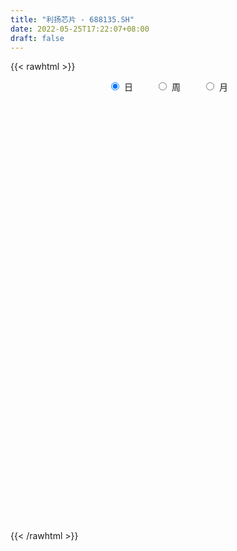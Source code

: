```yaml
---
title: "利扬芯片 - 688135.SH"
date: 2022-05-25T17:22:07+08:00
draft: false
---
```

{{< rawhtml >}}
    <div style="text-align: center">
        <label style="padding: 1rem;"><input style="margin-right: .5rem" type="radio" name="period" value="D" checked onclick="period_change(this)">日</label>
        <label style="padding: 1rem;"><input style="margin-right: .5rem" type="radio" name="period" value="W" onclick="period_change(this)">周</label>
        <label style="padding: 1rem;"><input style="margin-right: .5rem" type="radio" name="period" value="M" onclick="period_change(this)">月</label>
    </div>
    <div id="chart" style="height: 700px;"></div> 
    <script type="text/javascript">
        const D_v = [15996.78,15086.08,19154.11,17030.49,13117.17,12132.19,10940.82,13571.38,14619.27,46978.15,25382.97,32791.84,34538.82,53334.91,33592.44,37912.93,39574.61,108140.42,86104.12,81087.01,63086.1,44979.31,39081.67,78760.8,54617.39,49966.82,46844.99,51004.51,39336.88,34792.18,50233.77,52299.4,81229.02,52849.26,34405.71,48723.6,43960.85,30823.63,39428.53,43592.83,33439.42,43167.45,27418.68,17745.86,25507.75,17817.44,18250.75,39235.34,48128.78,36294.62,63290.28,80565.91,48783.51,55062.54,47189.54,44963.56,48276.92,29186.57,36880.56,25832.9,24411.28,23820.81,20988.84,62237.66,42038.61,36269.27,33922.97,28400.29,19452.18,19127.24,18616.28,21831.95,28412.76,17187.19,34515.05,18602.18,19430.16,15661.73,17127.8,17596.93,14652.73,11977.98,11301.42,10317.39,22069.95,13274.97,9400.67,9810.39,16243.09,9565.04,8401.08,11959.6,8650.42,11653.38,9206.54,10273.96,6001.38,8546.94,61657.16,83639.46,74058.99,41434.08,43393.7,31598.9,23872.24,16145.66,29280.89,36002.44,31421.68,30170.85,22919.24,26210.05,38124.43,36553.28,65506.33,43119.71,36895.21,31230.17,37724.73,35036.21,30329.31,94233.09,53468.7,39769.92,38817.06,46742.28,38592.02,45270.11,91784.64,73470.03,63815.52,54636.69,45120.92,48305.65,40994.52,30928.58,26941.38,31729.32,43257.7,26385.19,22534.65,18100.28,20216.76,23998.84,17821.12,26900.12,14781.56,29321.45,15067.47,13010.34,17554.96,18260.86,17034.1,15111.71,17113.32,27572.61,35012.04,27358.87,20915.46,22929.6,14218.13,43061.5,47766.06,36273.0,23389.8,24887.43,31702.8,20744.78,30337.6,14128.3,25172.77,12894.64,10764.02,17260.92,10628.77,12640.91,10095.27,11918.04,19973.3,14780.19,17767.97,14456.48,8699.55,14437.56,10923.87,15456.85,10409.57,10052.93,14563.63,31890.85,25444.88,16588.4,13465.68,10348.77,10701.71,10057.9,17934.92,16779.81,12737.35,15310.19,14846.37,14327.46,10066.18,20335.69,17753.19,18464.8,9779.32,10367.96,8771.17,7466.53,9182.72,10596.89,9365.55,7077.54,9131.73,8077.84,7306.65,6588.89,10190.75,8511.27,14246.04,8094.35,5637.28,6625.29,8083.42,8938.3,6588.56,5032.06,13538.18,14353.01,11617.68,7995.25,11579.9,9076.25,24977.34,20287.45,12594.71,12529.68,21085.35,24684.51,23769.47,15129.51,15051.03,14294.54,13664.33,19810.23,11582.13,19772.82,21488.3,10663.61]
const D_histogram = [0.0,-0.0209130484,0.0083173216,-0.0124296891,-0.0602138934,-0.11406346,-0.1166650975,-0.0728054627,-0.0336371469,0.1660167601,0.2608544414,0.4314587707,0.5521696979,0.6802834592,0.6868995096,0.7694427643,1.3003644658,1.3926457326,1.5467334167,1.689941134,1.4087392572,1.1208471592,0.8470042015,0.8947879045,0.7144442426,0.5727987792,0.4143032907,0.1760296508,-0.1716336817,-0.3299278406,-0.2647525608,-0.1497543369,0.1388418468,0.0447209589,-0.0113079294,0.0488461388,-0.1016028165,-0.2885051114,-0.3518687407,-0.587033247,-0.6532847601,-0.9252385121,-1.1317060896,-1.2518166108,-1.2097332882,-1.1133021046,-1.0108514416,-0.7800592559,-0.4140516681,-0.2916905469,0.1010628396,0.1855392626,-0.078029128,0.1141239135,0.1622991773,0.0822369045,-0.2630928946,-0.3532953807,-0.3067731635,-0.3090348652,-0.3557285297,-0.3695768539,-0.3861589515,-0.1104202299,-0.1570595026,-0.0634462072,-0.221730811,-0.4244362595,-0.5227749177,-0.5614772649,-0.4943981495,-0.3953156591,-0.4221423506,-0.4157516489,-0.6215010073,-0.7725148222,-0.8801825242,-0.9440970166,-1.0089089152,-0.9307400826,-0.7630155622,-0.6176883848,-0.4600628735,-0.3887354411,-0.2243795578,-0.1808509833,-0.1230268332,-0.118343755,-0.1865111881,-0.1629624467,-0.1146996555,-0.0276881026,-0.014699725,0.0412278978,0.0833908008,0.0456028537,0.0827483222,0.1749356033,0.7297126401,1.14929332,1.4582446046,1.5379372959,1.564531452,1.4322690969,1.2251673675,0.9951763947,0.7791343086,0.6171224847,0.5362672911,0.3357117568,0.2013430529,-0.1261868693,-0.1546397771,-0.2497018345,-0.0331545175,0.1089657777,0.1897181787,0.1807538976,0.2553755697,0.2930159611,0.2091096924,0.2609878178,0.2325617238,0.1713551809,0.0043521066,0.0299477161,-0.0982891728,-0.123907713,0.0191647555,0.1410866732,0.1281671272,0.1025924925,-0.0402118293,-0.2131778668,-0.2065953574,-0.1722269836,-0.2105586278,-0.2504864395,-0.4234059777,-0.624980033,-0.709992969,-0.7273600969,-0.727201524,-0.6697366899,-0.5931555769,-0.6163835428,-0.548937708,-0.611376822,-0.6535558436,-0.6123270049,-0.5591523535,-0.5165959725,-0.4779193069,-0.4087892299,-0.3187965077,-0.1878096172,-0.0426722825,0.0865924272,0.1619206066,0.1219051631,0.1530896142,0.2498914762,0.4230202981,0.4635563696,0.4931092108,0.3899367803,0.4027383199,0.4247379635,0.4325125331,0.4025361671,0.2168114546,0.1105489909,0.0223961707,-0.1513058902,-0.2275027383,-0.3606022331,-0.3703201603,-0.3466619883,-0.3682666052,-0.293739243,-0.1979334668,-0.187812102,-0.2015042813,-0.1198170877,-0.0665963577,-0.0089670986,0.0362994017,0.0956121983,0.1125384989,0.261298122,0.2960324328,0.3263635926,0.3235213125,0.3165289587,0.2989224165,0.2481013474,0.2111077161,0.0763871131,-0.0220776049,-0.0830331844,-0.0966724685,-0.1084374342,-0.1877249772,-0.4068583783,-0.4229847923,-0.3496278701,-0.2851362787,-0.2021287586,-0.1528879936,-0.091944681,-0.0994037637,-0.1025316693,-0.0642566184,-0.0688995309,-0.0349481493,-0.0097774007,0.0124216695,0.0258225361,-0.0353373916,-0.058895502,-0.1947243092,-0.2057340959,-0.2044722248,-0.1491701143,-0.1474331606,-0.0654293919,-0.0246957843,0.0021313357,0.0130873691,-0.057346056,-0.2170895352,-0.3460844683,-0.3301932061,-0.2784537437,-0.1903685236,-0.154523778,-0.1606073192,-0.1291062454,-0.0396670502,0.0840412022,0.2289338644,0.2915570054,0.3203658841,0.3385037834,0.3597181618,0.4160285695,0.4406586128,0.51333595,0.4018266003,0.3291355971]
const D_fast = [0.0,-0.0261413105,0.0051683899,-0.018686043,-0.0815237207,-0.1638891523,-0.1956570642,-0.169998795,-0.139239766,0.1019183311,0.2619696227,0.5404386447,0.7991919964,1.0973766224,1.2757175503,1.550621496,2.406634314,2.8470770139,3.3878480521,3.953541053,4.0245239904,4.0168436823,3.9547517749,4.226232454,4.2244998528,4.2260540842,4.1711344184,3.9768681911,3.5862964383,3.3455203192,3.3445074587,3.4220670985,3.7453737438,3.6624330957,3.603577225,3.675942828,3.5000931685,3.2410645957,3.0897337812,2.7078109632,2.4782382601,1.97497488,1.4855807802,1.0525161062,0.7921661069,0.6102717643,0.4600095669,0.4957869386,0.7582816094,0.8077200939,1.2257391903,1.3566004289,1.0735247563,1.2942087762,1.3829588343,1.3234557876,0.9123527649,0.7338264336,0.7036553599,0.6241349419,0.4885091451,0.3822666074,0.2691447718,0.517278436,0.4313742876,0.5091260313,0.2954087247,-0.0134057887,-0.2424381763,-0.4215098397,-0.4780302617,-0.4777766861,-0.6101389652,-0.7076861758,-1.068810786,-1.4129533065,-1.7406666395,-2.040605386,-2.3576445135,-2.5121607016,-2.5351900717,-2.5442849904,-2.5016751976,-2.5275316254,-2.4192706315,-2.4209548029,-2.3938873611,-2.4187902217,-2.5335854518,-2.5507773221,-2.5311894447,-2.4510999175,-2.4417864712,-2.375551874,-2.3125412707,-2.3389285044,-2.2810959553,-2.1451747734,-1.4079695766,-0.7010655667,-0.0275531309,0.4366238844,0.8543509034,1.0801558225,1.179345935,1.1981490608,1.1768905519,1.1691593492,1.2223709784,1.1057433833,1.0217104426,0.6626338031,0.5955209511,0.438033435,0.6462921227,0.8156538623,0.943835808,0.9800600013,1.1185255658,1.2294199475,1.1977911018,1.3149161817,1.3446305186,1.3262627709,1.1603477234,1.1934302619,1.0406210797,0.9840256113,1.1318892686,1.2890828547,1.3082050904,1.3082785789,1.1554212998,0.9291607956,0.8840944656,0.8754060935,0.7844347924,0.6818853707,0.4031143382,0.0452952746,-0.2172159036,-0.4164230558,-0.5980648638,-0.7080342022,-0.7797419835,-0.9570658351,-1.0268544273,-1.2421377468,-1.4477057293,-1.5595586418,-1.6461720788,-1.7327646908,-1.813567852,-1.8466350825,-1.8363414872,-1.752307001,-1.6178377369,-1.4669249205,-1.3511165894,-1.3606557421,-1.2911988874,-1.1319241565,-0.85304026,-0.696615096,-0.5437849522,-0.5494731877,-0.435987068,-0.3078029336,-0.1919002307,-0.1212425549,-0.2527644038,-0.3313896197,-0.4139433973,-0.6254719307,-0.7585444634,-0.9817945165,-1.0840924838,-1.1470998088,-1.260771077,-1.2596785256,-1.2133561161,-1.2501877768,-1.3142560264,-1.2625231048,-1.2259514642,-1.1705639798,-1.116222629,-1.0330067829,-0.9879458575,-0.7738617039,-0.6651192849,-0.5531972269,-0.4751591789,-0.4030192931,-0.3458952311,-0.3346909633,-0.3189076656,-0.4345314904,-0.5385156095,-0.6202294852,-0.6580368864,-0.6969112107,-0.8231299979,-1.1439779937,-1.2658506058,-1.2799006511,-1.2866931293,-1.2542177988,-1.2431990322,-1.2052418899,-1.2375519136,-1.2663127365,-1.2441018401,-1.2659696354,-1.2407552911,-1.2180288926,-1.1927244051,-1.1728679045,-1.2428621801,-1.281144166,-1.4656540505,-1.5280973612,-1.5779535463,-1.5599439643,-1.5950653008,-1.5294188801,-1.4948592185,-1.4674992646,-1.4532713889,-1.538041328,-1.7520571911,-1.9675732412,-2.0342302805,-2.052104254,-2.0116111648,-2.0143973637,-2.0606327348,-2.0614082223,-1.9818857897,-1.8371672367,-1.6350411084,-1.499528716,-1.3906283663,-1.2878645211,-1.1767206023,-1.0164030522,-0.8816083557,-0.680597031,-0.6916497307,-0.6820568346]
const D_slow = [0.0,-0.0052282621,-0.0031489317,-0.006256354,-0.0213098273,-0.0498256923,-0.0789919667,-0.0971933324,-0.1056026191,-0.0640984291,0.0011151813,0.108979874,0.2470222985,0.4170931633,0.5888180407,0.7811787317,1.1062698482,1.4544312813,1.8411146355,2.263599919,2.6157847333,2.8959965231,3.1077475734,3.3314445496,3.5100556102,3.653255305,3.7568311277,3.8008385404,3.75793012,3.6754481598,3.6092600196,3.5718214354,3.6065318971,3.6177121368,3.6148851544,3.6270966891,3.601695985,3.5295697071,3.441602522,3.2948442102,3.1315230202,2.9002133922,2.6172868698,2.3043327171,2.001899395,1.7235738689,1.4708610085,1.2758461945,1.1723332775,1.0994106408,1.1246763507,1.1710611663,1.1515538843,1.1800848627,1.220659657,1.2412188831,1.1754456595,1.0871218143,1.0104285234,0.9331698071,0.8442376747,0.7518434612,0.6553037234,0.6276986659,0.5884337902,0.5725722384,0.5171395357,0.4110304708,0.2803367414,0.1399674252,0.0163678878,-0.082461027,-0.1879966146,-0.2919345269,-0.4473097787,-0.6404384843,-0.8604841153,-1.0965083694,-1.3487355983,-1.5814206189,-1.7721745095,-1.9265966057,-2.041612324,-2.1387961843,-2.1948910738,-2.2401038196,-2.2708605279,-2.3004464667,-2.3470742637,-2.3878148754,-2.4164897892,-2.4234118149,-2.4270867461,-2.4167797717,-2.3959320715,-2.3845313581,-2.3638442775,-2.3201103767,-2.1376822167,-1.8503588867,-1.4857977355,-1.1013134116,-0.7101805486,-0.3521132743,-0.0458214325,0.2029726662,0.3977562433,0.5520368645,0.6861036873,0.7700316265,0.8203673897,0.7888206724,0.7501607281,0.6877352695,0.6794466401,0.7066880846,0.7541176293,0.7993061037,0.8631499961,0.9364039864,0.9886814095,1.0539283639,1.1120687949,1.1549075901,1.1559956167,1.1634825458,1.1389102526,1.1079333243,1.1127245132,1.1479961815,1.1800379633,1.2056860864,1.1956331291,1.1423386624,1.090689823,1.0476330771,0.9949934202,0.9323718103,0.8265203159,0.6702753076,0.4927770654,0.3109370411,0.1291366601,-0.0382975123,-0.1865864066,-0.3406822923,-0.4779167193,-0.6307609248,-0.7941498857,-0.9472316369,-1.0870197253,-1.2161687184,-1.3356485451,-1.4378458526,-1.5175449795,-1.5644973838,-1.5751654544,-1.5535173476,-1.513037196,-1.4825609052,-1.4442885017,-1.3818156326,-1.2760605581,-1.1601714657,-1.036894163,-0.9394099679,-0.8387253879,-0.7325408971,-0.6244127638,-0.523778722,-0.4695758584,-0.4419386107,-0.436339568,-0.4741660405,-0.5310417251,-0.6211922834,-0.7137723235,-0.8004378205,-0.8925044718,-0.9659392826,-1.0154226493,-1.0623756748,-1.1127517451,-1.1427060171,-1.1593551065,-1.1615968811,-1.1525220307,-1.1286189811,-1.1004843564,-1.0351598259,-0.9611517177,-0.8795608195,-0.7986804914,-0.7195482518,-0.6448176476,-0.5827923108,-0.5300153817,-0.5109186035,-0.5164380047,-0.5371963008,-0.5613644179,-0.5884737765,-0.6354050208,-0.7371196153,-0.8428658134,-0.930272781,-1.0015568506,-1.0520890403,-1.0903110387,-1.1132972089,-1.1381481498,-1.1637810672,-1.1798452218,-1.1970701045,-1.2058071418,-1.208251492,-1.2051460746,-1.1986904406,-1.2075247885,-1.222248664,-1.2709297413,-1.3223632653,-1.3734813215,-1.41077385,-1.4476321402,-1.4639894882,-1.4701634342,-1.4696306003,-1.466358758,-1.480695272,-1.5349676558,-1.6214887729,-1.7040370744,-1.7736505103,-1.8212426412,-1.8598735857,-1.9000254155,-1.9323019769,-1.9422187395,-1.9212084389,-1.8639749728,-1.7910857214,-1.7109942504,-1.6263683045,-1.5364387641,-1.4324316217,-1.3222669685,-1.193932981,-1.0934763309,-1.0111924317]
const D_data = [['2021-05-14', 33.7736, 33.9027, 33.3664, 34.2602],['2021-05-17', 34.2403, 33.575, 33.5452, 34.5283],['2021-05-18', 33.7339, 34.2205, 33.4657, 35.005],['2021-05-19', 33.8729, 33.6147, 33.138, 34.5283],['2021-05-20', 33.4856, 33.0586, 32.86, 33.9126],['2021-05-21', 33.3764, 32.6316, 32.6216, 33.8232],['2021-05-24', 32.2741, 33.0189, 32.1152, 33.1281],['2021-05-25', 33.0487, 33.6246, 32.7805, 33.9523],['2021-05-26', 33.6346, 33.7339, 33.3664, 34.3793],['2021-05-27', 33.7934, 36.435, 33.3863, 38.2522],['2021-05-28', 36.1768, 36.0874, 35.8093, 36.7329],['2021-05-31', 36.2363, 38.0437, 36.2363, 38.709],['2021-06-01', 37.8352, 38.6296, 37.3883, 40.1192],['2021-06-02', 38.1132, 39.9404, 38.1132, 42.5521],['2021-06-03', 39.2155, 39.4042, 39.0367, 41.43],['2021-06-04', 39.4042, 41.281, 39.0367, 41.3009],['2021-06-07', 44.2602, 49.5333, 44.2602, 49.5333],['2021-06-08', 52.1748, 46.9911, 46.2562, 52.2145],['2021-06-09', 45.6802, 49.851, 45.1837, 51.8371],['2021-06-10', 49.851, 52.1152, 47.9146, 54.7368],['2021-06-11', 51.6385, 48.0139, 47.6763, 51.6385],['2021-06-15', 48.2622, 47.7954, 46.7329, 49.7517],['2021-06-16', 47.0308, 47.6663, 47.0308, 50.5462],['2021-06-17', 48.1629, 52.2443, 47.1698, 54.8858],['2021-06-18', 51.5, 50.16, 49.38, 52.19],['2021-06-21', 49.61, 50.8, 49.51, 52.5],['2021-06-22', 52.06, 50.7, 49.7, 52.06],['2021-06-23', 50.7, 49.4, 48.06, 51.8],['2021-06-24', 49.89, 46.98, 46.89, 49.91],['2021-06-25', 47.22, 48.31, 47.0, 49.39],['2021-06-28', 48.31, 51.14, 48.0, 51.36],['2021-06-29', 50.5, 52.6, 49.8, 53.5],['2021-06-30', 55.37, 56.38, 53.53, 60.11],['2021-07-01', 55.91, 52.7, 52.5, 55.93],['2021-07-02', 52.2, 53.3, 52.12, 54.55],['2021-07-05', 51.8, 55.3, 50.37, 55.39],['2021-07-06', 54.0, 52.91, 50.75, 55.78],['2021-07-07', 51.93, 51.89, 50.5, 52.68],['2021-07-08', 51.8, 53.0, 50.8, 54.33],['2021-07-09', 52.28, 50.14, 49.21, 52.79],['2021-07-12', 50.06, 51.4, 49.5, 52.44],['2021-07-13', 51.3, 47.7, 47.47, 51.8],['2021-07-14', 47.61, 46.79, 45.16, 48.07],['2021-07-15', 46.11, 46.38, 45.22, 47.45],['2021-07-16', 46.68, 47.52, 46.21, 47.99],['2021-07-19', 47.22, 47.91, 45.72, 47.95],['2021-07-20', 47.48, 47.9, 46.7, 48.2],['2021-07-21', 47.6, 49.89, 47.52, 51.53],['2021-07-22', 49.88, 52.9, 49.1, 53.56],['2021-07-23', 52.9, 51.05, 50.9, 54.37],['2021-07-26', 51.48, 55.92, 51.2, 56.66],['2021-07-27', 56.8, 53.63, 53.22, 59.75],['2021-07-28', 51.41, 48.99, 46.0, 52.58],['2021-07-29', 50.91, 54.69, 50.21, 55.27],['2021-07-30', 55.78, 53.82, 53.1, 56.38],['2021-08-02', 54.16, 52.4, 50.89, 55.4],['2021-08-03', 53.35, 48.02, 47.86, 53.44],['2021-08-04', 47.72, 49.95, 47.65, 50.35],['2021-08-05', 50.38, 51.43, 48.51, 52.9],['2021-08-06', 52.32, 50.83, 49.65, 52.9],['2021-08-09', 49.7, 50.0, 47.77, 50.05],['2021-08-10', 50.99, 50.07, 48.52, 52.09],['2021-08-11', 49.65, 49.75, 48.62, 50.49],['2021-08-12', 50.0, 54.01, 49.82, 55.0],['2021-08-13', 54.02, 50.57, 50.0, 54.1],['2021-08-16', 49.8, 52.45, 48.48, 52.88],['2021-08-17', 52.62, 49.08, 48.55, 53.0],['2021-08-18', 48.41, 47.35, 46.65, 49.48],['2021-08-19', 47.28, 47.51, 46.66, 48.09],['2021-08-20', 47.91, 47.48, 46.72, 48.56],['2021-08-23', 47.6, 48.47, 47.3, 48.75],['2021-08-24', 48.19, 48.96, 47.83, 49.62],['2021-08-25', 48.95, 47.23, 46.7, 49.48],['2021-08-26', 47.39, 47.22, 47.0, 48.17],['2021-08-27', 46.97, 43.55, 43.44, 47.0],['2021-08-30', 43.56, 42.63, 42.29, 44.64],['2021-08-31', 42.5, 41.7, 41.21, 42.55],['2021-09-01', 41.9, 40.91, 40.28, 42.3],['2021-09-02', 41.01, 39.59, 39.41, 41.24],['2021-09-03', 39.6, 40.43, 39.44, 41.13],['2021-09-06', 40.53, 41.3, 39.87, 41.62],['2021-09-07', 41.52, 41.05, 40.72, 41.52],['2021-09-08', 41.3, 41.31, 40.67, 41.4],['2021-09-09', 41.29, 40.21, 39.99, 41.31],['2021-09-10', 40.21, 41.46, 39.65, 42.11],['2021-09-13', 41.09, 40.03, 39.8, 41.55],['2021-09-14', 40.7, 40.04, 39.81, 40.95],['2021-09-15', 40.06, 39.12, 39.02, 40.27],['2021-09-16', 39.48, 37.58, 37.37, 39.48],['2021-09-17', 38.06, 38.13, 37.29, 38.45],['2021-09-22', 37.73, 38.18, 37.7, 38.8],['2021-09-23', 39.28, 38.63, 38.18, 39.28],['2021-09-24', 38.41, 37.61, 37.4, 38.98],['2021-09-27', 37.6, 38.0, 37.6, 39.3],['2021-09-28', 37.8, 37.8, 37.5, 38.75],['2021-09-29', 37.59, 36.52, 36.32, 37.86],['2021-09-30', 36.93, 37.17, 36.71, 37.51],['2021-10-08', 37.6, 37.98, 37.6, 38.92],['2021-10-11', 45.19, 45.58, 42.68, 45.58],['2021-10-12', 45.9, 47.0, 45.0, 48.11],['2021-10-13', 47.0, 48.4, 46.99, 51.0],['2021-10-14', 48.27, 47.6, 46.74, 48.32],['2021-10-15', 47.5, 48.34, 47.0, 50.88],['2021-10-18', 46.75, 47.19, 46.0, 48.26],['2021-10-19', 48.08, 46.37, 45.73, 48.19],['2021-10-20', 46.56, 45.8, 45.64, 47.01],['2021-10-21', 46.1, 45.52, 44.68, 47.58],['2021-10-22', 46.2, 45.8, 45.62, 47.96],['2021-10-25', 46.09, 46.71, 44.56, 47.68],['2021-10-26', 46.9, 44.9, 44.4, 47.17],['2021-10-27', 44.74, 45.15, 43.4, 45.6],['2021-10-28', 45.0, 41.62, 41.2, 45.0],['2021-10-29', 41.62, 44.4, 41.62, 46.66],['2021-11-01', 44.39, 43.17, 41.41, 44.68],['2021-11-02', 42.79, 47.39, 42.6, 50.0],['2021-11-03', 46.68, 47.56, 45.87, 48.37],['2021-11-04', 47.26, 47.62, 46.34, 48.44],['2021-11-05', 47.55, 46.95, 46.56, 49.08],['2021-11-08', 46.11, 48.47, 44.55, 48.47],['2021-11-09', 48.02, 48.66, 47.08, 49.6],['2021-11-10', 48.0, 47.35, 47.07, 49.2],['2021-11-11', 46.5, 49.3, 46.04, 51.04],['2021-11-12', 49.28, 48.71, 47.77, 49.9],['2021-11-15', 48.48, 48.38, 48.1, 50.41],['2021-11-16', 48.5, 46.67, 46.66, 49.6],['2021-11-17', 46.9, 48.88, 46.7, 48.99],['2021-11-18', 48.58, 46.81, 46.59, 49.44],['2021-11-19', 46.81, 47.75, 46.53, 48.27],['2021-11-22', 47.9, 50.3, 47.88, 51.38],['2021-11-23', 50.33, 50.98, 50.3, 52.61],['2021-11-24', 50.49, 49.86, 49.8, 52.36],['2021-11-25', 49.55, 49.86, 49.34, 51.5],['2021-11-26', 49.55, 48.13, 47.92, 50.19],['2021-11-29', 46.8, 46.96, 45.88, 47.6],['2021-11-30', 46.97, 48.75, 46.97, 49.52],['2021-12-01', 49.05, 49.21, 48.23, 50.29],['2021-12-02', 49.21, 48.28, 47.8, 50.09],['2021-12-03', 48.13, 48.0, 47.99, 49.67],['2021-12-06', 47.58, 45.61, 45.12, 47.99],['2021-12-07', 45.9, 43.92, 43.43, 45.99],['2021-12-08', 44.01, 44.15, 43.58, 44.71],['2021-12-09', 43.95, 44.2, 43.85, 44.8],['2021-12-10', 43.92, 43.82, 43.5, 44.25],['2021-12-13', 43.93, 44.14, 43.1, 44.4],['2021-12-14', 43.78, 44.22, 43.6, 44.39],['2021-12-15', 44.3, 42.59, 42.41, 44.32],['2021-12-16', 42.98, 43.32, 42.8, 43.65],['2021-12-17', 43.0, 41.16, 40.91, 43.14],['2021-12-20', 40.69, 40.52, 40.29, 41.25],['2021-12-21', 40.67, 40.93, 40.36, 41.17],['2021-12-22', 41.2, 40.72, 40.66, 41.61],['2021-12-23', 40.86, 40.25, 39.95, 40.9],['2021-12-24', 40.2, 39.84, 39.61, 40.42],['2021-12-27', 39.84, 39.96, 39.4, 40.42],['2021-12-28', 40.28, 40.15, 39.92, 40.83],['2021-12-29', 40.19, 40.84, 39.8, 41.08],['2021-12-30', 40.73, 41.45, 40.6, 41.65],['2021-12-31', 41.98, 41.79, 41.11, 42.2],['2022-01-04', 41.91, 41.55, 41.0, 42.15],['2022-01-05', 41.41, 40.1, 39.63, 41.67],['2022-01-06', 39.62, 40.87, 39.62, 41.24],['2022-01-07', 41.13, 42.0, 40.7, 43.94],['2022-01-10', 42.09, 43.77, 41.86, 44.33],['2022-01-11', 44.5, 42.87, 42.4, 44.5],['2022-01-12', 43.1, 43.15, 42.5, 43.39],['2022-01-13', 43.1, 41.5, 41.49, 43.1],['2022-01-14', 41.12, 42.9, 41.11, 43.83],['2022-01-17', 42.6, 43.33, 42.6, 43.45],['2022-01-18', 43.31, 43.48, 42.96, 44.78],['2022-01-19', 42.98, 43.2, 42.5, 43.6],['2022-01-20', 42.99, 40.84, 40.56, 43.17],['2022-01-21', 40.82, 41.11, 40.08, 41.2],['2022-01-24', 40.92, 40.8, 40.24, 41.48],['2022-01-25', 40.82, 38.9, 38.71, 41.14],['2022-01-26', 38.9, 39.22, 38.23, 39.55],['2022-01-27', 39.2, 37.62, 37.62, 39.35],['2022-01-28', 37.99, 38.39, 37.65, 38.86],['2022-02-07', 38.88, 38.45, 38.3, 39.5],['2022-02-08', 38.6, 37.48, 36.84, 38.61],['2022-02-09', 37.3, 38.43, 37.18, 38.46],['2022-02-10', 38.51, 38.82, 37.94, 39.5],['2022-02-11', 38.6, 37.73, 37.29, 38.6],['2022-02-14', 37.72, 37.11, 36.39, 37.72],['2022-02-15', 37.17, 38.2, 37.13, 38.22],['2022-02-16', 38.2, 37.97, 37.78, 38.53],['2022-02-17', 37.9, 38.13, 37.57, 38.88],['2022-02-18', 37.73, 38.1, 37.28, 38.1],['2022-02-21', 38.19, 38.45, 37.67, 38.49],['2022-02-22', 38.39, 38.05, 37.16, 38.4],['2022-02-23', 38.25, 40.15, 37.93, 40.82],['2022-02-24', 39.69, 39.3, 38.51, 40.2],['2022-02-25', 39.83, 39.54, 39.2, 40.44],['2022-02-28', 39.6, 39.34, 38.67, 39.7],['2022-03-01', 39.62, 39.41, 39.01, 39.66],['2022-03-02', 39.13, 39.36, 38.61, 39.6],['2022-03-03', 39.5, 38.89, 38.81, 39.77],['2022-03-04', 38.71, 38.93, 38.53, 39.96],['2022-03-07', 38.79, 37.28, 37.08, 38.79],['2022-03-08', 37.22, 37.05, 36.61, 37.95],['2022-03-09', 37.21, 36.97, 35.41, 37.81],['2022-03-10', 37.7, 37.21, 37.18, 38.25],['2022-03-11', 37.0, 37.0, 35.61, 37.02],['2022-03-14', 36.5, 35.7, 35.7, 36.59],['2022-03-15', 35.43, 32.8, 32.71, 35.64],['2022-03-16', 33.3, 34.26, 32.41, 34.3],['2022-03-17', 34.38, 35.1, 34.32, 35.88],['2022-03-18', 35.06, 34.97, 34.58, 35.2],['2022-03-21', 34.92, 35.26, 34.64, 35.38],['2022-03-22', 35.01, 34.9, 34.51, 35.25],['2022-03-23', 35.18, 35.09, 34.71, 35.45],['2022-03-24', 34.86, 34.14, 34.11, 34.86],['2022-03-25', 34.43, 33.92, 33.88, 35.35],['2022-03-28', 33.81, 34.3, 33.17, 34.67],['2022-03-29', 34.55, 33.63, 33.25, 34.85],['2022-03-30', 33.69, 33.98, 33.36, 34.15],['2022-03-31', 33.95, 33.84, 33.54, 34.18],['2022-04-01', 33.88, 33.76, 33.17, 34.18],['2022-04-06', 33.91, 33.59, 33.38, 33.91],['2022-04-07', 33.41, 32.35, 32.28, 33.81],['2022-04-08', 32.25, 32.38, 32.04, 32.77],['2022-04-11', 32.15, 30.26, 29.89, 32.34],['2022-04-12', 30.4, 31.08, 29.8, 31.09],['2022-04-13', 30.6, 30.85, 30.46, 31.44],['2022-04-14', 30.87, 31.34, 30.87, 31.79],['2022-04-15', 30.85, 30.5, 30.1, 31.04],['2022-04-18', 30.31, 31.44, 30.02, 31.53],['2022-04-19', 31.44, 31.01, 30.7, 31.44],['2022-04-20', 31.01, 30.8, 30.54, 31.23],['2022-04-21', 30.88, 30.5, 30.22, 31.98],['2022-04-22', 30.15, 29.09, 29.06, 30.5],['2022-04-25', 28.65, 27.02, 26.82, 28.94],['2022-04-26', 27.25, 26.17, 26.01, 27.78],['2022-04-27', 25.9, 27.17, 25.31, 27.33],['2022-04-28', 27.01, 27.31, 26.66, 27.58],['2022-04-29', 25.8, 27.7, 25.8, 27.93],['2022-05-05', 27.6, 26.98, 26.81, 27.61],['2022-05-06', 26.0, 26.14, 25.69, 26.69],['2022-05-09', 26.66, 26.29, 26.09, 27.12],['2022-05-10', 25.91, 27.0, 25.66, 27.31],['2022-05-11', 27.39, 27.75, 26.91, 28.38],['2022-05-12', 27.96, 28.6, 27.8, 28.85],['2022-05-13', 28.74, 28.08, 27.94, 28.74],['2022-05-16', 28.3, 27.9, 27.41, 28.58],['2022-05-17', 27.83, 27.92, 27.46, 28.1],['2022-05-18', 27.79, 28.12, 27.78, 28.6],['2022-05-19', 27.79, 28.87, 27.65, 29.09],['2022-05-20', 28.87, 28.84, 28.38, 29.1],['2022-05-23', 29.11, 29.91, 28.5, 30.01],['2022-05-24', 29.72, 27.7, 27.58, 29.89],['2022-05-25', 27.48, 27.83, 27.38, 28.02]]
const W_v = [461982.66,542239.86,298108.56,239967.34,183850.93,152637.25,137424.05,99580.36,122975.81,131674.2,111977.31,141843.36,106355.38,30163.69,28042.65,56985.18,52393.23,50943.49,38284.68,32900.62,77815.53,117143.64,70575.32,111341.68,189742.78,50234.51,84608.92,76520.04,111492.59,192170.94,377992.26,217439.17,221945.38,271017.16,206529.44,147279.16,159726.93,294891.78,185140.51,173497.2,137171.95,120563.23,88418.8,70319.47,58294.16,29011.1,37135.26,8546.94,304183.39,136900.13,148846.25,213304.7,250792.04,209191.39,328827.8,178899.45,130494.58,112823.09,80927.73,122168.55,101124.69,164019.09,103278.09,61389.89,78895.98,59927.4,98540.69,62508.98,74001.18,76399.18,46385.27,40959.31,25290.91,42686.38,48450.11,65246.42,32882.16,97198.52,74402.26,51924.73]
const W_histogram = [0.0,0.2376505983,0.0161757269,-0.2197614986,-0.8372062561,-1.1284254538,-1.3348553731,-1.6314473547,-1.8784609984,-1.9852722086,-1.9072656426,-1.557260893,-1.6365177909,-1.5244436954,-1.1972576621,-0.9676739952,-0.7133942623,-0.762072527,-0.7498290294,-0.6729790058,-0.3274479039,0.0582115833,0.2731299337,0.5206006153,0.6577138379,0.4653756207,0.4488351412,0.3756527785,0.5716082476,1.0355813115,1.7390946074,2.2591851417,2.3768749311,2.6672736779,2.5245066547,2.146431479,2.0282755186,2.0261015428,1.7245291525,1.4214002308,0.9493425771,0.3403791278,-0.2715548369,-0.5878098401,-0.9790656655,-1.2152611522,-1.334010826,-1.290110125,-0.5341655561,-0.1935839407,-0.058004275,0.1941888057,0.4553939876,0.5339329921,0.5781619594,0.5647027478,0.2560426472,-0.1250439032,-0.4457480925,-0.5020942335,-0.4996904741,-0.4154163407,-0.4549679301,-0.6283711874,-0.7436834191,-0.7491132651,-0.615394038,-0.5308922538,-0.5646980379,-0.6759792641,-0.7659050467,-0.7791882195,-0.8198185857,-0.9055000315,-0.9828689385,-1.0474553909,-1.10910596,-0.9397948493,-0.7077598613,-0.5599185565]
const W_fast = [0.0,0.2970632479,0.0796323082,-0.211245292,-1.0379916135,-1.6113171747,-2.1514609372,-2.8559147575,-3.5725436508,-4.1756729131,-4.5744827577,-4.6137932314,-5.1021795771,-5.3712164054,-5.3433447877,-5.3556796195,-5.2797484522,-5.5189448487,-5.6941586084,-5.7855533362,-5.5218842104,-5.1216718273,-4.8384709935,-4.460850158,-4.159308476,-4.2353027881,-4.1396344823,-4.1189036503,-3.7800461193,-3.0571777275,-1.9188907798,-0.83400396,-0.1220954378,0.8351217284,1.3234813688,1.482014063,1.8709269822,2.375278392,2.5048382899,2.5570594259,2.3223374165,1.7984687491,1.1186460752,0.6554386119,0.0194163702,-0.5205944046,-0.9728467848,-1.2514736151,-0.6290704352,-0.336884805,-0.215806208,0.084934074,0.4599877528,0.6720100054,0.8607794626,0.9884959379,0.7438464991,0.331498973,-0.1006422395,-0.2825119389,-0.405030798,-0.4246107498,-0.5779043217,-0.9084003758,-1.2096334624,-1.4023416246,-1.422470907,-1.4706921863,-1.6456724799,-1.9259485221,-2.2073505664,-2.415430794,-2.6610158066,-2.9730722603,-3.2961584019,-3.6226087021,-3.9615357611,-4.0271733628,-3.9720783401,-3.9642166745]
const W_slow = [0.0,0.0594126496,0.0634565813,0.0085162066,-0.2007853574,-0.4828917208,-0.8166055641,-1.2244674028,-1.6940826524,-2.1904007045,-2.6672171152,-3.0565323384,-3.4656617861,-3.84677271,-4.1460871255,-4.3880056243,-4.5663541899,-4.7568723216,-4.944329579,-5.1125743304,-5.1944363064,-5.1798834106,-5.1116009272,-4.9814507734,-4.8170223139,-4.7006784087,-4.5884696234,-4.4945564288,-4.3516543669,-4.092759039,-3.6579853872,-3.0931891017,-2.498970369,-1.8321519495,-1.2010252858,-0.6644174161,-0.1573485364,0.3491768493,0.7803091374,1.1356591951,1.3729948394,1.4580896213,1.3902009121,1.2432484521,0.9984820357,0.6946667476,0.3611640411,0.0386365099,-0.0949048791,-0.1433008643,-0.157801933,-0.1092547316,0.0045937653,0.1380770133,0.2826175032,0.4237931901,0.4878038519,0.4565428761,0.345105853,0.2195822946,0.0946596761,-0.0091944091,-0.1229363916,-0.2800291885,-0.4659500432,-0.6532283595,-0.807076869,-0.9397999325,-1.080974442,-1.249969258,-1.4414455197,-1.6362425745,-1.8411972209,-2.0675722288,-2.3132894634,-2.5751533112,-2.8524298011,-3.0873785135,-3.2643184788,-3.4042981179]
const W_data = [['2020-11-13', 69.5134, 57.9444, 53.6743, 69.5134],['2020-11-20', 56.9215, 61.6683, 55.998, 72.5919],['2020-11-27', 61.5194, 56.0675, 54.8163, 61.8967],['2020-12-04', 55.9086, 54.568, 54.2999, 59.3347],['2020-12-11', 55.6107, 47.0308, 46.574, 56.4151],['2020-12-18', 47.2989, 47.8153, 44.7071, 51.3406],['2020-12-25', 47.6663, 46.4449, 46.3059, 51.2314],['2020-12-31', 46.6435, 42.6117, 41.2711, 46.6435],['2021-01-08', 42.6514, 40.139, 38.8282, 46.5541],['2021-01-15', 39.7219, 39.1063, 35.6405, 41.6981],['2021-01-22', 38.7587, 39.434, 37.2493, 41.0824],['2021-01-29', 38.7488, 42.2046, 37.5472, 44.7865],['2021-02-05', 42.2244, 35.8093, 35.5511, 43.9921],['2021-02-10', 35.9086, 36.5045, 35.72, 37.4379],['2021-02-19', 36.8421, 38.7289, 36.8421, 38.8183],['2021-02-26', 39.1261, 37.5372, 36.7825, 40.0199],['2021-03-05', 37.6266, 37.8451, 36.9414, 40.2185],['2021-03-12', 37.855, 33.3466, 33.2274, 38.3913],['2021-03-19', 33.3466, 32.711, 31.8272, 33.6544],['2021-03-26', 32.6018, 32.4727, 31.9265, 33.7438],['2021-04-02', 32.5521, 35.8491, 30.3674, 37.14],['2021-04-09', 36.6336, 37.4876, 34.9553, 38.3317],['2021-04-16', 37.0407, 36.3754, 34.6673, 37.6862],['2021-04-23', 35.7795, 37.6365, 34.9355, 38.2125],['2021-04-30', 37.7358, 37.0705, 36.5442, 42.8004],['2021-05-07', 36.5541, 32.5621, 32.5621, 36.574],['2021-05-14', 32.3833, 33.9027, 31.1917, 34.2602],['2021-05-21', 34.2403, 32.6316, 32.6216, 35.005],['2021-05-28', 32.2741, 36.0874, 32.1152, 38.2522],['2021-06-04', 36.2363, 41.281, 36.2363, 42.5521],['2021-06-11', 44.2602, 48.0139, 44.2602, 54.7368],['2021-06-18', 48.2622, 50.16, 46.7329, 54.8858],['2021-06-25', 49.61, 48.31, 46.89, 52.5],['2021-07-02', 48.31, 53.3, 48.0, 60.11],['2021-07-09', 51.8, 50.14, 49.21, 55.78],['2021-07-16', 50.06, 47.52, 45.16, 52.44],['2021-07-23', 47.22, 51.05, 45.72, 54.37],['2021-07-30', 51.48, 53.82, 46.0, 59.75],['2021-08-06', 54.16, 50.83, 47.65, 55.4],['2021-08-13', 49.7, 50.57, 47.77, 55.0],['2021-08-20', 49.8, 47.48, 46.65, 53.0],['2021-08-27', 47.6, 43.55, 43.44, 49.62],['2021-09-03', 43.56, 40.43, 39.41, 44.64],['2021-09-10', 40.53, 41.46, 39.65, 42.11],['2021-09-17', 41.09, 38.13, 37.29, 41.55],['2021-09-24', 37.73, 37.61, 37.4, 39.28],['2021-09-30', 37.6, 37.17, 36.32, 39.3],['2021-10-08', 37.6, 37.98, 37.6, 38.92],['2021-10-15', 45.19, 48.34, 42.68, 51.0],['2021-10-22', 46.75, 45.8, 44.68, 48.26],['2021-10-29', 46.09, 44.4, 41.2, 47.68],['2021-11-05', 44.39, 46.95, 41.41, 50.0],['2021-11-12', 46.11, 48.71, 44.55, 51.04],['2021-11-19', 48.48, 47.75, 46.53, 50.41],['2021-11-26', 47.9, 48.13, 47.88, 52.61],['2021-12-03', 46.8, 48.0, 45.88, 50.29],['2021-12-10', 47.58, 43.82, 43.43, 47.99],['2021-12-17', 43.93, 41.16, 40.91, 44.4],['2021-12-24', 40.69, 39.84, 39.61, 41.61],['2021-12-31', 39.84, 41.79, 39.4, 42.2],['2022-01-07', 41.91, 42.0, 39.62, 43.94],['2022-01-14', 42.09, 42.9, 41.11, 44.5],['2022-01-21', 42.6, 41.11, 40.08, 44.78],['2022-01-28', 40.92, 38.39, 37.62, 41.48],['2022-02-11', 38.88, 37.73, 36.84, 39.5],['2022-02-18', 37.72, 38.1, 36.39, 38.88],['2022-02-25', 38.19, 39.54, 37.16, 40.82],['2022-03-04', 39.6, 38.93, 38.53, 39.96],['2022-03-11', 38.79, 37.0, 35.41, 38.79],['2022-03-18', 36.5, 34.97, 32.41, 36.59],['2022-03-25', 34.92, 33.92, 33.88, 35.45],['2022-04-01', 33.81, 33.76, 33.17, 34.85],['2022-04-08', 33.91, 32.38, 32.04, 33.91],['2022-04-15', 32.15, 30.5, 29.8, 32.34],['2022-04-22', 30.31, 29.09, 29.06, 31.98],['2022-04-29', 28.65, 27.7, 25.31, 28.94],['2022-05-06', 27.6, 26.14, 25.69, 27.61],['2022-05-13', 26.66, 28.08, 25.66, 28.85],['2022-05-20', 28.3, 28.84, 27.41, 29.1],['2022-05-27', 29.11, 27.83, 27.38, 30.01]]
const M_v = [1349226.6000000001,766564.4100000001,508470.68,221546.9,200704.8,540436.17,355647.9,1160518.1000000001,895682.2800000001,654405.23,245146.45,598476.7100000001,1091416.1000000001,536013.23,429811.76,250829.75,279481.59,188980.47,256407.67]
const M_histogram = [0.0,-0.8980102564,-1.4377239302,-1.9931770942,-2.6731215629,-2.5268435004,-2.218872346,-0.7125697132,0.1339320436,-0.0878937513,-0.4831216879,-0.2147193676,0.2722579651,0.1483074158,-0.1252103411,-0.2002434561,-0.5581044191,-1.114048007,-1.3623265723]
const M_fast = [0.0,-1.1225128205,-2.0216574768,-3.0754049143,-4.4236297738,-4.9090625865,-5.1558095185,-3.827649314,-2.9476645463,-3.191463779,-3.7074721376,-3.4927496592,-2.9377078352,-3.0245815306,-3.3294018728,-3.4544958517,-3.9518829195,-4.7863385092,-5.3751987175]
const M_slow = [0.0,-0.2245025641,-0.5839335466,-1.0822278202,-1.7505082109,-2.382219086,-2.9369371725,-3.1150796008,-3.0815965899,-3.1035700277,-3.2243504497,-3.2780302916,-3.2099658003,-3.1728889464,-3.2041915317,-3.2542523957,-3.3937785004,-3.6722905022,-4.0128721453]
const M_data = [['2020-11-30', 69.5134, 56.6832, 53.6743, 72.5919],['2020-12-31', 57.1003, 42.6117, 41.2711, 59.3347],['2021-01-29', 42.6514, 42.2046, 35.6405, 46.5541],['2021-02-26', 42.2244, 37.5372, 35.5511, 43.9921],['2021-03-31', 37.6266, 30.5462, 30.3674, 40.2185],['2021-04-30', 30.7845, 37.0705, 30.4866, 42.8004],['2021-05-31', 36.5541, 38.0437, 31.1917, 38.709],['2021-06-30', 37.8352, 56.38, 37.3883, 60.11],['2021-07-30', 55.91, 53.82, 45.16, 59.75],['2021-08-31', 54.16, 41.7, 41.21, 55.4],['2021-09-30', 41.9, 37.17, 36.32, 42.3],['2021-10-29', 37.6, 44.4, 37.6, 51.0],['2021-11-30', 44.39, 48.75, 41.41, 52.61],['2021-12-31', 49.05, 41.79, 39.4, 50.29],['2022-01-28', 41.91, 38.39, 37.62, 44.78],['2022-02-28', 38.88, 39.34, 36.39, 40.82],['2022-03-31', 39.62, 33.84, 32.41, 39.96],['2022-04-29', 33.88, 27.7, 25.31, 34.18],['2022-05-31', 27.6, 27.83, 25.66, 30.01]]
        const D_a = [null,null,35.005,null,null,null,32.1152,null,null,null,null,null,null,null,null,null,null,null,null,null,null,null,null,null,null,null,null,null,null,null,null,null,60.11,null,null,null,null,null,null,null,null,null,45.16,null,null,null,null,null,null,null,null,59.75,null,null,null,null,null,47.65,null,null,null,null,null,55.0,null,null,null,null,null,null,null,null,null,null,null,null,null,null,39.41,null,null,null,null,null,null,41.55,null,null,null,null,null,null,null,null,null,36.32,null,null,null,null,51.0,null,null,null,null,null,null,null,null,null,null,41.2,null,null,null,null,null,null,null,null,null,null,null,50.41,null,null,null,null,null,null,null,null,null,null,null,null,null,null,null,null,null,null,null,null,null,null,null,null,null,null,null,null,null,39.4,null,null,null,null,null,null,null,null,null,null,null,null,null,null,44.78,null,null,null,null,null,null,null,null,null,null,null,null,null,36.39,null,null,null,null,null,null,40.82,null,null,null,null,null,null,null,null,null,null,null,null,null,null,32.41,null,null,null,null,35.45,null,null,null,null,null,null,null,null,null,null,null,29.8,null,null,null,null,31.44,null,null,null,null,null,25.31,null,null,null,null,null,null,null,null,null,null,null,null,null,null,30.01,null,null]
const W_a = [null,72.5919,null,null,null,null,null,null,null,null,null,null,null,null,null,null,null,null,31.8272,null,null,null,null,null,null,null,null,null,null,null,null,null,null,60.11,null,null,null,null,null,null,null,null,null,null,null,null,36.32,null,null,null,null,null,null,null,52.61,null,null,null,null,null,null,null,null,null,null,null,null,null,null,null,null,null,null,null,null,25.31,null,null,null,null]
const M_a = [null,null,null,null,30.3674,null,null,null,null,null,null,null,52.61,null,null,null,null,null,null]
        const D_b = [[{ coord: ['2021-06-30', 59.75] }, { coord: ['2021-08-12', 47.65] }],[{ coord: ['2021-09-02', 41.55] }, { coord: ['2022-02-23', 39.41] }],[{ coord: ['2022-04-12', 30.01] }, { coord: ['2022-05-23', 29.8] }]]
const W_b = [[{ coord: ['2020-11-20', 60.11] }, { coord: ['2021-11-26', 36.32] }]]
const M_b = []
    </script>
{{< /rawhtml >}}